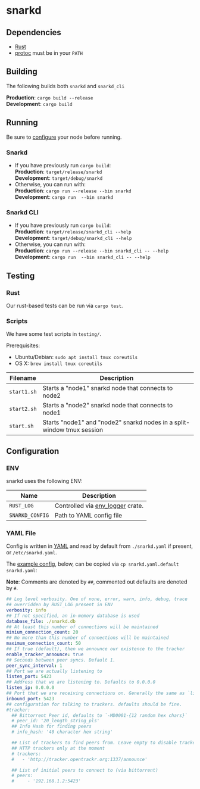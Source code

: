 # snarkd

## Dependencies

- [Rust](https://www.rust-lang.org/tools/install)
- [protoc](https://github.com/protocolbuffers/protobuf/releases) must be in your `PATH`

## Building

The following builds both `snarkd` and `snarkd_cli`

**Production**: `cargo build --release`  
**Development**: `cargo build`

## Running

Be sure to [configure](#configuration) your node before running.

### Snarkd

- If you have previously run `cargo build`:  
    **Production**: `target/release/snarkd`  
    **Development**: `target/debug/snarkd`  
- Otherwise, you can run with:  
    **Production**: `cargo run --release --bin snarkd`  
    **Development**: `cargo run  --bin snarkd`  

### Snarkd CLI

- If you have previously run `cargo build`:  
    **Production**: `target/release/snarkd_cli --help`  
    **Development**: `target/debug/snarkd_cli --help`  
- Otherwise, you can run with:  
    **Production**: `cargo run --release --bin snarkd_cli -- --help`  
    **Development**: `cargo run  --bin snarkd_cli -- --help`  

## Testing

### Rust

Our rust-based tests can be run via `cargo test`.

### Scripts

We have some test scripts in `testing/`.

Prerequisites:
  - Ubuntu/Debian: `sudo apt install tmux coreutils`
  - OS X: `brew install tmux coreutils`

|Filename|Description|
|-|-|
|`start1.sh`|Starts a "node1" snarkd node that connects to node2|
|`start2.sh`|Starts a "node2" snarkd node that connects to node1|
|`start.sh`|Starts "node1" and "node2" snarkd nodes in a split-window tmux session|

## Configuration

### ENV

snarkd uses the following ENV:

|Name|Description|
|-|-|
|`RUST_LOG`|Controlled via [env_logger](https://docs.rs/env_logger/latest/env_logger/#enabling-logging) crate.|
|`SNARKD_CONFIG`|Path to YAML config file|

### YAML File

Config is written in [YAML](https://yaml.org/) and read by default from `./snarkd.yaml` if present, or `/etc/snarkd.yaml`.

The [example config](snarkd.yaml.default), below, can be copied via `cp snarkd.yaml.default snarkd.yaml`:

**Note**: Comments are denoted by `##`, commented out defaults are denoted by `#`.

```yml
## Log level verbosity. One of none, error, warn, info, debug, trace
## overridden by RUST_LOG present in ENV
verbosity: info
## If not specified, an in-memory database is used
database_file: ./snarkd.db
## At least this number of connections will be maintained
minium_connection_count: 20
## No more than this number of connections will be maintained
maximum_connection_count: 50
## If true (default), then we announce our existence to the tracker
enable_tracker_announce: true
## Seconds between peer syncs. Default 1.
peer_sync_interval: 1
## Port we are actually listening to
listen_port: 5423
## Address that we are listening to. Defaults to 0.0.0.0
listen_ip: 0.0.0.0
## Port that we are receiving connections on. Generally the same as `listen_port` but a port rewrite firewall rule might change that.
inbound_port: 5423
## configuration for talking to trackers. defaults should be fine.
#tracker:
  ## Bittorrent Peer id, defaults to `-MD0001-{12 random hex chars}`
  # peer_id: '20_length_string_pls'
  ## Info Hash for finding peers
  # info_hash: '40 character hex string'

  ## List of trackers to find peers from. Leave empty to disable tracker based peer discovery
  ## HTTP trackers only at the moment
  # trackers:
  #   - 'http://tracker.opentrackr.org:1337/announce'

  ## List of initial peers to connect to (via bittorrent)
  # peers:
  #     - '192.168.1.2:5423'
```
